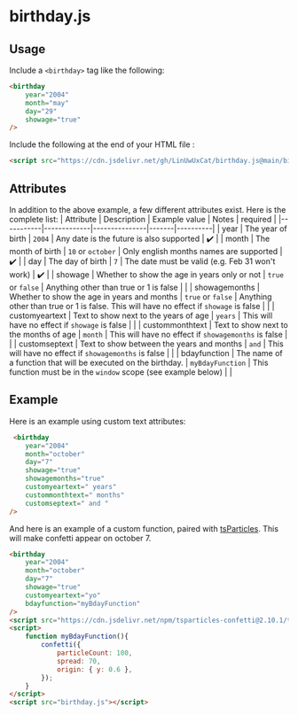 # birthday.js
## Usage
Include a `<birthday>` tag like the following:
```html
<birthday 
    year="2004" 
    month="may" 
    day="29" 
    showage="true"
/>
```
Include the following at the end of your HTML file : 
```html
<script src="https://cdn.jsdelivr.net/gh/LinUwUxCat/birthday.js@main/birthday.js"></script>
```
## Attributes
In addition to the above example, a few different attributes exist. Here is the complete list:
| Attribute | Description | Example value | Notes | required |
|-----------|-------------|---------------|-------|----------|
| year      | The year of birth | `2004` | Any date is the future is also supported | :heavy_check_mark: |
| month     | The month of birth | `10` or `october` | Only english months names are supported | :heavy_check_mark: |
| day       | The day of birth | `7` | The date must be valid (e.g. Feb 31 won't work) | :heavy_check_mark: |
| showage | Whether to show the age in years only or not | `true` or `false` | Anything other than true or 1 is false | | 
| showagemonths | Whether to show the age in years and months | `true` or `false` | Anything other than true or 1 is false. This will have no effect if `showage` is false | |
| customyeartext | Text to show next to the years of age | `years` | This will have no effect if `showage` is false | |
| custommonthtext | Text to show next to the months of age | `month` | This will have no effect if `showagemonths` is false | |
| customseptext | Text to show between the years and months | `and` | This will have no effect if `showagemonths` is false | |
| bdayfunction | The name of a function that will be executed on the birthday. | `myBdayFunction` | This function must be in the `window` scope (see example below) | |


## Example
Here is an example using custom text attributes:
```html
 <birthday 
    year="2004" 
    month="october" 
    day="7" 
    showage="true" 
    showagemonths="true"
    customyeartext=" years"
    custommonthtext=" months"
    customseptext=" and "
/>
```
And here is an example of a custom function, paired with [tsParticles](https://github.com/matteobruni/tsparticles). This will make confetti appear on october 7.
```html
<birthday 
    year="2004" 
    month="october" 
    day="7" 
    showage="true" 
    customyeartext="yo"
    bdayfunction="myBdayFunction"
/>
<script src="https://cdn.jsdelivr.net/npm/tsparticles-confetti@2.10.1/tsparticles.confetti.bundle.min.js"></script>
<script>
    function myBdayFunction(){
        confetti({
            particleCount: 100,
            spread: 70,
            origin: { y: 0.6 },
        });
    }
</script>
<script src="birthday.js"></script>
```